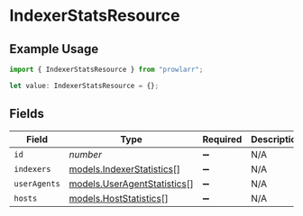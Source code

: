 # IndexerStatsResource

## Example Usage

```typescript
import { IndexerStatsResource } from "prowlarr";

let value: IndexerStatsResource = {};
```

## Fields

| Field                                                            | Type                                                             | Required                                                         | Description                                                      |
| ---------------------------------------------------------------- | ---------------------------------------------------------------- | ---------------------------------------------------------------- | ---------------------------------------------------------------- |
| `id`                                                             | *number*                                                         | :heavy_minus_sign:                                               | N/A                                                              |
| `indexers`                                                       | [models.IndexerStatistics](../models/indexerstatistics.md)[]     | :heavy_minus_sign:                                               | N/A                                                              |
| `userAgents`                                                     | [models.UserAgentStatistics](../models/useragentstatistics.md)[] | :heavy_minus_sign:                                               | N/A                                                              |
| `hosts`                                                          | [models.HostStatistics](../models/hoststatistics.md)[]           | :heavy_minus_sign:                                               | N/A                                                              |